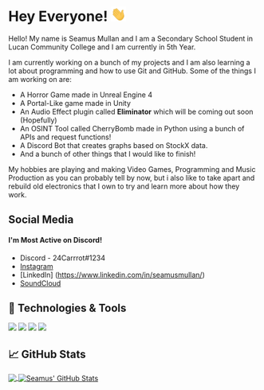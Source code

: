 <!-- More info, tips and tricks for making GitHub Profile README can be found in my article at https://towardsdatascience.com/build-a-stunning-readme-for-your-github-profile-9b80434fe5d7 -->

<!-- [![Header](https://raw.githubusercontent.com/SeamusMullan/SeamusMullan/master/readme_header.png "Header")](https://) -->

# Hey Everyone! <img src="https://raw.githubusercontent.com/SeamusMullan/SeamusMullan/master/wave.gif" width="30px">

Hello! My name is Seamus Mullan and I am a Secondary School Student in Lucan Community College and I am currently in 5th Year.

I am currently working on a bunch of my projects and I am also learning a lot about programming and how to use Git and GitHub.
Some of the things I am working on are:

- A Horror Game made in Unreal Engine 4
- A Portal-Like game made in Unity
- An Audio Effect plugin called **Eliminator** which will be coming out soon (Hopefully)
- An OSINT Tool called CherryBomb made in Python using a bunch of APIs and request functions!
- A Discord Bot that creates graphs based on StockX data.
- And a bunch of other things that I would like to finish!

My hobbies are playing and making Video Games, Programming and Music Production as you can probably tell by now, but i also like to take apart and rebuild old electronics that I own to try and learn more about how they work.

## Social Media
#### I'm Most Active on Discord!
- Discord - 24Carrrot#1234
- [Instagram](https://www.instagram.com/seamo.m/)
- [LinkedIn] (https://www.linkedin.com/in/seamusmullan/)
- [SoundCloud](https://soundcloud.com/24Carrrot)
## 🔧 Technologies & Tools
![](https://img.shields.io/badge/Main_Language-Python-informational?style=for-the-badge&color=2bbc8a)
![](https://img.shields.io/badge/DAW-Ableton-ffffff?style=for-the-badge)
![](https://img.shields.io/badge/Game_Engine-Unity-informational?style=for-the-badge)
![](https://img.shields.io/badge/Game_Engine-Unreal_Engine-informational?style=for-the-badge)
## &#x1f4c8; GitHub Stats

<a href="https://github.com/SeamusMullan/SeamusMullan">
  <img align="center" src="https://github-readme-stats.vercel.app/api/top-langs/?username=SeamusMullan&hide=java,html,tex&title_color=ffffff&text_color=c9cacc&icon_color=2bbc8a&bg_color=1d1f21&langs_count=3" />
</a>
<a href="https://github.com/SeamusMullan/SeamusMullan">
  <img align="center" src="https://github-readme-stats.vercel.app/api?username=SeamusMullan&show_icons=true&line_height=27&count_private=true&title_color=ffffff&text_color=c9cacc&icon_color=2bbc8a&bg_color=1d1f21" alt="Seamus' GitHub Stats" />
</a>